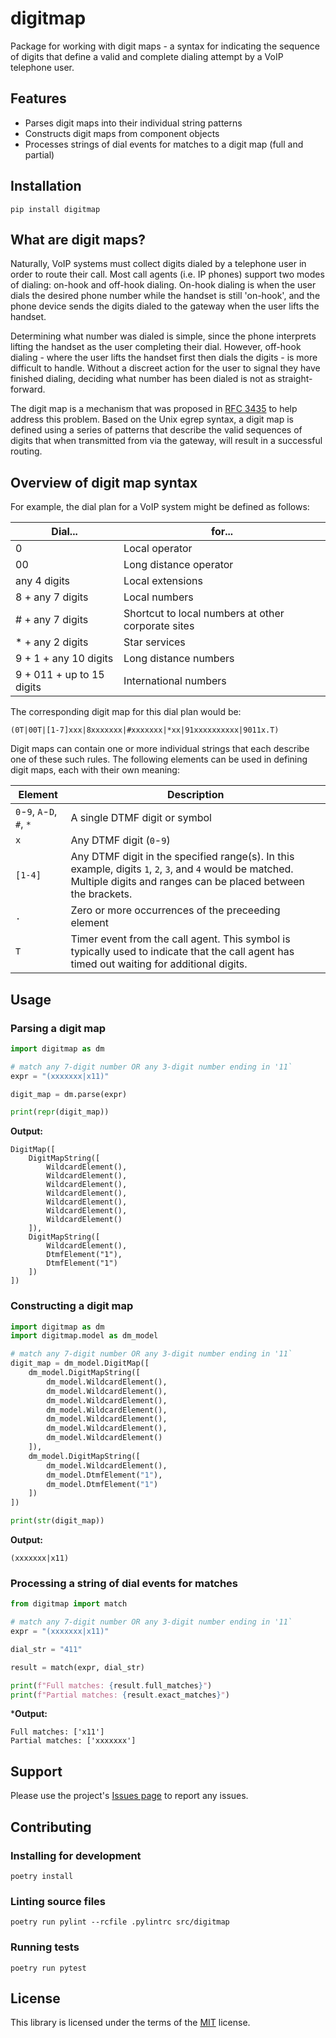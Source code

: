 # digitmap

Package for working with digit maps - a syntax for indicating the sequence of digits that define
a valid and complete dialing attempt by a VoIP telephone user.

## Features

* Parses digit maps into their individual string patterns
* Constructs digit maps from component objects
* Processes strings of dial events for matches to a digit map (full and partial)

## Installation

```shell
pip install digitmap
```

## What are digit maps?

Naturally, VoIP systems must collect digits dialed by a telephone user in order to route their call. Most call agents (i.e. IP phones) support two modes of dialing: on-hook and off-hook dialing. On-hook dialing is when the user dials the desired phone number while the handset is still 'on-hook', and the phone device sends the digits dialed to the gateway when the user lifts the handset.

Determining what number was dialed is simple, since the phone interprets lifting the handset as the user completing their dial. However, off-hook dialing - where the user lifts the handset first then dials the digits - is more difficult to handle. Without a discreet action for the user to signal they have finished dialing, deciding what number has been dialed is not as straight-forward.

The digit map is a mechanism that was proposed in [RFC 3435](https://datatracker.ietf.org/doc/html/rfc3435#section-2.1.5) to help address this problem. Based on the Unix egrep syntax, a digit map is defined using a series of patterns that describe the valid sequences of digits that when transmitted from via the gateway, will result in a successful routing.

## Overview of digit map syntax

For example, the dial plan for a VoIP system might be defined as follows:

| Dial... | for... |
| ------- | ------ |
| 0 | Local operator |
| 00 | Long distance operator |
| any 4 digits | Local extensions |
| 8 + any 7 digits | Local numbers |
| # + any 7 digits | Shortcut to local numbers at other corporate sites |
| * + any 2 digits | Star services |
| 9 + 1 + any 10 digits | Long distance numbers |
| 9 + 011 + up to 15 digits | International numbers |

The corresponding digit map for this dial plan would be:

```text
(0T|00T|[1-7]xxx|8xxxxxxx|#xxxxxxx|*xx|91xxxxxxxxxx|9011x.T)
```

Digit maps can contain one or more individual strings that each describe one of these such rules. The following elements can be used in defining digit maps, each with their own meaning:

| Element | Description |
| --------- | ----------- |
| `0`-`9`, `A`-`D`, `#`, `*` | A single DTMF digit or symbol |
| `x` | Any DTMF digit (`0`-`9`) |
| `[1-4]` | Any DTMF digit in the specified range(s). In this example, digits `1`, `2`, `3`, and `4` would be matched. Multiple digits and ranges can be placed between the brackets. |
| `.` | Zero or more occurrences of the preceeding element |
| `T` | Timer event from the call agent. This symbol is typically used to indicate that the call agent has timed out waiting for additional digits. |

## Usage

### Parsing a digit map

```python
import digitmap as dm

# match any 7-digit number OR any 3-digit number ending in '11`
expr = "(xxxxxxx|x11)"

digit_map = dm.parse(expr)

print(repr(digit_map))
```

**Output:**

```text
DigitMap([
    DigitMapString([
        WildcardElement(),
        WildcardElement(),
        WildcardElement(),
        WildcardElement(),
        WildcardElement(),
        WildcardElement(),
        WildcardElement()
    ]),
    DigitMapString([
        WildcardElement(),
        DtmfElement("1"),
        DtmfElement("1")
    ])
])
```

### Constructing a digit map

```python
import digitmap as dm
import digitmap.model as dm_model

# match any 7-digit number OR any 3-digit number ending in '11`
digit_map = dm_model.DigitMap([
    dm_model.DigitMapString([
        dm_model.WildcardElement(),
        dm_model.WildcardElement(),
        dm_model.WildcardElement(),
        dm_model.WildcardElement(),
        dm_model.WildcardElement(),
        dm_model.WildcardElement(),
        dm_model.WildcardElement()
    ]),
    dm_model.DigitMapString([
        dm_model.WildcardElement(),
        dm_model.DtmfElement("1"),
        dm_model.DtmfElement("1")
    ])
])

print(str(digit_map))
```

**Output:**

```text
(xxxxxxx|x11)
```

### Processing a string of dial events for matches

```python
from digitmap import match

# match any 7-digit number OR any 3-digit number ending in '11`
expr = "(xxxxxxx|x11)"

dial_str = "411"

result = match(expr, dial_str)

print(f"Full matches: {result.full_matches}")
print(f"Partial matches: {result.exact_matches}")
```

***Output:**

```text
Full matches: ['x11']
Partial matches: ['xxxxxxx']
```

## Support

Please use the project's [Issues page](https://github.com/gdereese/digitmap/issues) to report any issues.

## Contributing

### Installing for development

```shell
poetry install
```

### Linting source files

```shell
poetry run pylint --rcfile .pylintrc src/digitmap
```

### Running tests

```shell
poetry run pytest
```

## License

This library is licensed under the terms of the [MIT](https://choosealicense.com/licenses/MIT/) license.
